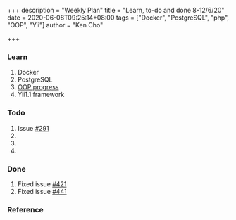 +++
description = "Weekly Plan"
title = "Learn, to-do and done 8-12/6/20"
date = 2020-06-08T09:25:14+08:00
tags = ["Docker", "PostgreSQL", "php", "OOP", "Yii"]
author = "Ken Cho"

+++

### Learn
1. Docker    
2. PostgreSQL
3. [OOP progress](https://kencho51.github.io/oop/)
4. Yii1.1 framework

### Todo
1. Issue [#291](https://github.com/gigascience/gigadb-website/issues/291)
2. 
3. 
4.

### Done
1. Fixed issue [#421](https://github.com/gigascience/gigadb-website/issues/421)
2. Fixed issue [#441](https://github.com/gigascience/gigadb-website/issues/441)


### Reference